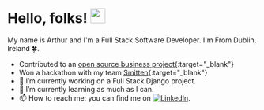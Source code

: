 

# Hello, folks! <img src="https://raw.githubusercontent.com/MartinHeinz/MartinHeinz/master/wave.gif" width="30px">


My name is Arthur and I'm a Full Stack Software Developer. I'm From Dublin, Ireland 🍀.
- Contributed to an [open source business project](https://github.com/Code-Institute-Community/business-analysis-project){:target="_blank"}
- Won a hackathon with my team [Smitten](https://github.com/alissatroiano/8-your-heart-out){:target="_blank"}
- 🔭 I’m currently working on a Full Stack Django project.
- 🌱 I’m currently learning as much as I can.
- 📫 How to reach me: you can find me on [![LinkedIn][2.2]][2].


[2.2]: https://raw.githubusercontent.com/MartinHeinz/MartinHeinz/master/linkedin-3-16.png (LinkedIn icon without padding)
[2]: https://www.linkedin.com/in/arthur-o-leary/
